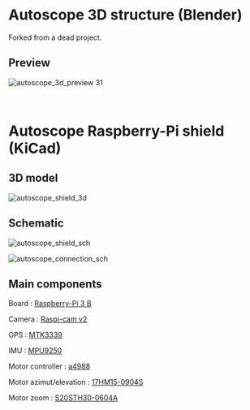 # Autoscope 3D structure (Blender)

Forked from a dead project.

## Preview

![autoscope_3d_preview](https://raw.githubusercontent.com/thibaudledo/Autoscope/hardware/3D_Blender/3D.png)
31

<br>

# Autoscope Raspberry-Pi shield (KiCad)

## 3D model

![autoscope_shield_3d](https://raw.githubusercontent.com/thibaudledo/Autoscope/hardware/PCB_Kicad/3D/3.png)

## Schematic

![autoscope_shield_sch](https://raw.githubusercontent.com/thibaudledo/Autoscope/hardware/PCB_Kicad/sch.png)

![autoscope_connection_sch](https://raw.githubusercontent.com/thibaudledo/Autoscope/latex/Compte%20Rendu%206/Figures/M2-connection.svg?sanitize=true)

## Main components

Board : [Raspberry-Pi 3 B](https://www.raspberrypi.org/products/raspberry-pi-3-model-b/)

Camera : [Raspi-cam v2](https://www.raspberrypi.org/products/camera-module-v2/)

GPS : [MTK3339](https://www.adafruit.com/product/746)

IMU : [MPU9250](https://www.sparkfun.com/products/13762)

Motor controller : [a4988](https://www.pololu.com/product/1182)

Motor azimut/elevation : [17HM15-0904S](https://www.gotronic.fr/art-moteur-17hm15-0904s-23049.htm)

Motor zoom : [S20STH30-0604A](https://www.gotronic.fr/art-moteur-s20sth30-0604a-23045.htm)

